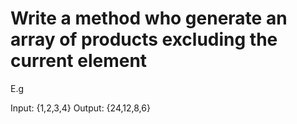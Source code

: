 # Write a method who generate an array of products excluding the current element

E.g

Input: {1,2,3,4} Output: {24,12,8,6}
